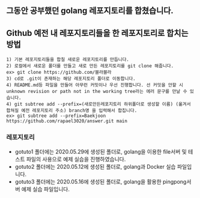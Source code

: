 ## 그동안 공부했던 golang 레포지토리를 합쳤습니다.
## Github 예전 내 레포지토리들을 한 레포지토리로 합치는 방법
    1) 기본 레포지토리들을 합칠 새로운 레포지토리를 만듭니다.
    2) 로컬에서 새로운 폴더를 만들고 새로 만든 레포지토리를 git clone 해줍니다.
    ex> git clone https://github.com/블라블라
    3) cd로 .git이 존재하는 해당 레포지토리 폴더로 이동합니다.
    4) README.md등 파일을 만들어 아무런 커밋이나 우선 진행합니다. 선 커밋을 안할 시 unknown revision or path not in the working tree라는 에러 문구를 만날 수 있습니다.
    4) git subtree add --prefix=(새로만든레포지토리 하위폴더로 생성할 이름) (옮겨서 합쳐질 예전 레포지토리 주소) branch명 을 입력해서 합칩니다.
    ex> git subtree add --prefix=Baekjoon https://github.com/rapael3020/answer.git main
### 레포지토리
- gotuto1 폴더에는 2020.05.29에 생성된 폴더로, golang을 이용한 file서버 및 테스트 파일의 사용으로 예제 실습을 진행하였습니다.
- gotuto2 폴더에는 2020.05.12에 생성된 폴더로, golang과 Docker 실습 파일입니다.
- gotuto3 폴더에는 2020.05.16에 생성된 폴더로, golang을 활용한 pingpong서버 예제 실습 파일입니다.